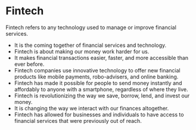 # Fintech

Fintech refers to any technology used to manage or improve financial services. 

- It is the coming together of financial services and technology. 
- Fintech is about making our money work harder for us.
- It makes financial transactions easier, faster, and more accessible than ever before. 
- Fintech companies use innovative technology to offer new financial products like mobile payments, robo-advisers, and online banking.
- Fintech has made it possible for people to send money instantly and affordably to anyone with a smartphone, regardless of where they live. 
- Fintech is revolutionizing the way we save, borrow, lend, and invest our money. 
- It is changing the way we interact with our finances altogether. 
- Fintech has allowed for businesses and individuals to have access to financial services that were previously out of reach.
